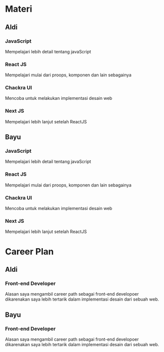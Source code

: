 # Materi

## Aldi

### JavaScript

Mempelajari lebih detail tentang javaScript

### React JS

Mempelajari mulai dari proops, komponen dan lain sebagainya

### Chackra UI

Mencoba untuk melakukan implementasi desain web

### Next JS

Mempelajari lebih lanjut setelah ReactJS

## Bayu

### JavaScript

Mempelajari lebih detail tentang javaScript

### React JS

Mempelajari mulai dari proops, komponen dan lain sebagainya

### Chackra UI

Mencoba untuk melakukan implementasi desain web

### Next JS

Mempelajari lebih lanjut setelah ReactJS

# Career Plan

## Aldi

### Front-end Developer

Alasan saya mengambil career path sebagai front-end developoer dikarenakan saya lebih tertarik dalam implementasi desain dari sebuah web.

## Bayu

### Front-end Developer

Alasan saya mengambil career path sebagai front-end developoer dikarenakan saya lebih tertarik dalam implementasi desain dari sebuah web.
